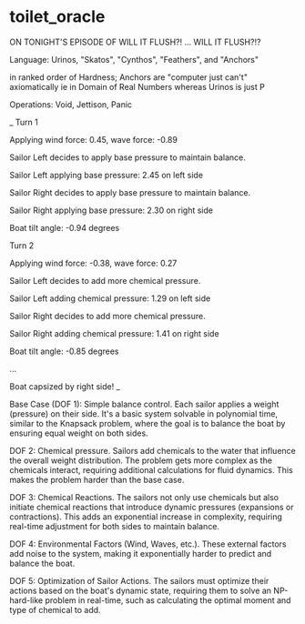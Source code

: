 # toilet_oracle
ON TONIGHT'S EPISODE OF WILL IT FLUSH?! ... WILL IT FLUSH?!?

Language: Urinos, "Skatos", "Cynthos", "Feathers", and "Anchors" 

in ranked order of Hardness; Anchors are "computer just can't" axiomatically ie in Domain of Real Numbers whereas Urinos is just P

Operations: Void, Jettison, Panic

  _
  Turn 1
  
  Applying wind force: 0.45, wave force: -0.89
  
  Sailor Left decides to apply base pressure to maintain balance.
  
  Sailor Left applying base pressure: 2.45 on left side
  
  Sailor Right decides to apply base pressure to maintain balance.
  
  Sailor Right applying base pressure: 2.30 on right side
  
  Boat tilt angle: -0.94 degrees

  Turn 2

  Applying wind force: -0.38, wave force: 0.27
  
  Sailor Left decides to add more chemical pressure.
  
  Sailor Left adding chemical pressure: 1.29 on left side
  
  Sailor Right decides to add more chemical pressure.
  
  Sailor Right adding chemical pressure: 1.41 on right side
  
  Boat tilt angle: -0.85 degrees
  
  ...
  
  Boat capsized by right side!
_

Base Case (DOF 1): Simple balance control. Each sailor applies a weight (pressure) on their side. It's a basic system solvable in polynomial time, similar to the Knapsack problem, where the goal is to balance the boat by ensuring equal weight on both sides.

DOF 2: Chemical pressure. Sailors add chemicals to the water that influence the overall weight distribution. The problem gets more complex as the chemicals interact, requiring additional calculations for fluid dynamics. This makes the problem harder than the base case.

DOF 3: Chemical Reactions. The sailors not only use chemicals but also initiate chemical reactions that introduce dynamic pressures (expansions or contractions). This adds an exponential increase in complexity, requiring real-time adjustment for both sides to maintain balance.

DOF 4: Environmental Factors (Wind, Waves, etc.). These external factors add noise to the system, making it exponentially harder to predict and balance the boat.

DOF 5: Optimization of Sailor Actions. The sailors must optimize their actions based on the boat's dynamic state, requiring them to solve an NP-hard-like problem in real-time, such as calculating the optimal moment and type of chemical to add.
